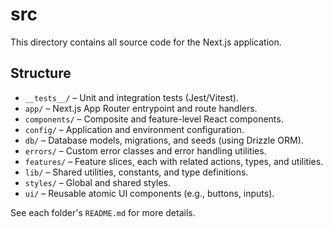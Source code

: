 # src

This directory contains all source code for the Next.js application.

## Structure

- `__tests__/` – Unit and integration tests (Jest/Vitest).
- `app/` – Next.js App Router entrypoint and route handlers.
- `components/` – Composite and feature-level React components.
- `config/` – Application and environment configuration.
- `db/` – Database models, migrations, and seeds (using Drizzle ORM).
- `errors/` – Custom error classes and error handling utilities.
- `features/` – Feature slices, each with related actions, types, and utilities.
- `lib/` – Shared utilities, constants, and type definitions.
- `styles/` – Global and shared styles.
- `ui/` – Reusable atomic UI components (e.g., buttons, inputs).

See each folder's `README.md` for more details.
